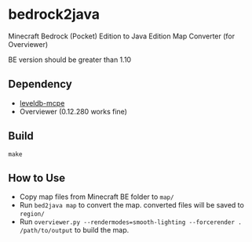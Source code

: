 # bedrock2java
Minecraft Bedrock (Pocket) Edition to Java Edition Map Converter (for Overviewer)

BE version should be greater than 1.10

## Dependency
- [leveldb-mcpe](https://github.com/Mojang/leveldb-mcpe)
- Overviewer (0.12.280 works fine)

## Build
```
make
```

## How to Use
- Copy map files from Minecraft BE folder to `map/`
- Run `bed2java map` to convert the map. converted files will be saved to `region/`
- Run `overviewer.py --rendermodes=smooth-lighting --forcerender . /path/to/output` to build the map.
